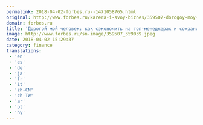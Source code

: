 ```yaml
---
permalink: 2018-04-02-forbes.ru--1471058765.html
original: http://www.forbes.ru/karera-i-svoy-biznes/359507-dorogoy-moy-chelovek-kak-sekonomit-na-top-menedzherah-i-sohranit-biznes
domain: forbes.ru
title: 'Дорогой мой человек: как сэкономить на топ-менеджерах и сохранить бизнес'
image: http://www.forbes.ru/sn-image/359507_359039.jpeg
date: 2018-04-02 15:29:37
category: finance
translations: 
 - 'en'
 - 'es'
 - 'de'
 - 'ja'
 - 'fr'
 - 'it'
 - 'zh-CN'
 - 'zh-TW'
 - 'ar'
 - 'pt'
 - 'hy'
---
```


